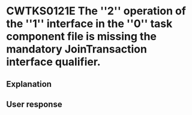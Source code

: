 # CWTKS0121E The ''2'' operation of the ''1'' interface in the ''0'' task component file is missing the mandatory JoinTransaction interface qualifier.

## Explanation

## User response